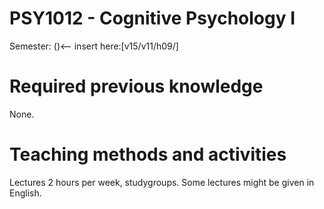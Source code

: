PSY1012 - Cognitive Psychology I
======
Semester: ()<-- insert here:[v15/v11/h09/]

# Required previous knowledge
None.

# Teaching methods and activities
Lectures 2 hours per week, studygroups.
Some lectures might be given in English.

